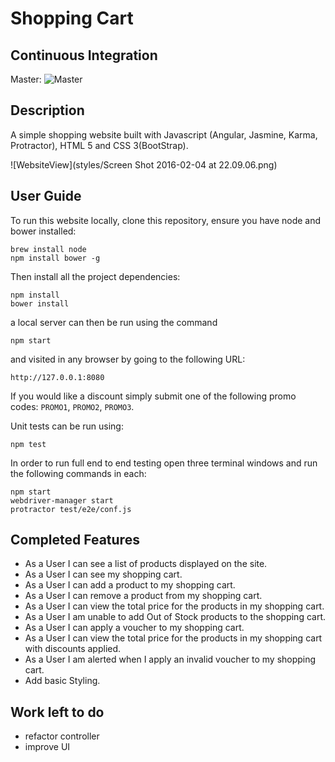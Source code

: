 Shopping Cart
=============

Continuous Integration
----------------------
Master: ![Master](https://travis-ci.org/ALRW/shopping_cart.svg?branch=master)

Description
------------

A simple shopping website built with Javascript (Angular, Jasmine, Karma, Protractor), HTML 5 and CSS 3(BootStrap).

![WebsiteView](styles/Screen Shot 2016-02-04 at 22.09.06.png)

User Guide
----------

To run this website locally, clone this repository, ensure you have node and bower installed:
```
brew install node  
npm install bower -g
```
Then install all the project dependencies:
```
npm install
bower install
```
a local server can then be run using the command
```
npm start
```
and visited in any browser by going to the following URL:
```
http://127.0.0.1:8080
```
If you would like a discount simply submit one of the following promo codes: `PROMO1`, `PROMO2`, `PROMO3`.

Unit tests can be run using:
```
npm test
```
In order to run full end to end testing open three terminal windows and run the following commands in each:
```
npm start
webdriver-manager start
protractor test/e2e/conf.js
```


Completed Features
-----------------
- As a User I can see a list of products displayed on the site.
- As a User I can see my shopping cart.
- As a User I can add a product to my shopping cart.
- As a User I can remove a product from my shopping cart.
- As a User I can view the total price for the products in my shopping
cart.
- As a User I am unable to add Out of Stock products to the shopping cart.
- As a User I can apply a voucher to my shopping cart.
- As a User I can view the total price for the products in my shopping cart
with discounts applied.
- As a User I am alerted when I apply an invalid voucher to my shopping
cart.
- Add basic Styling.

Work left to do
---------------------

- refactor controller
- improve UI
